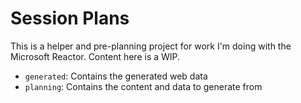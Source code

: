 # Session Plans

This is a helper and pre-planning project for work I'm doing with the Microsoft Reactor. Content here is a WIP.

* `generated`: Contains the generated web data
* `planning`: Contains the content and data to generate from
